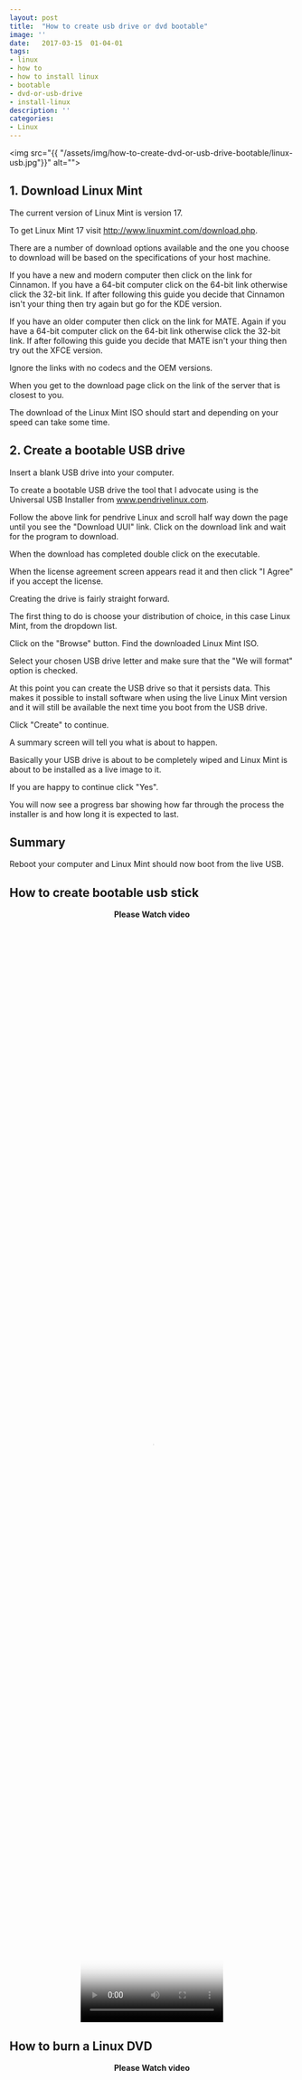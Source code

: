 ```yaml
---
layout: post
title:  "How to create usb drive or dvd bootable"
image: ''
date:   2017-03-15  01-04-01
tags:
- linux
- how to 
- how to install linux
- bootable
- dvd-or-usb-drive
- install-linux
description: ''
categories:
- Linux
---
```


<img src="{{ "/assets/img/how-to-create-dvd-or-usb-drive-bootable/linux-usb.jpg"}}" alt="">

## 1. Download Linux Mint

The current version of Linux Mint is version 17. 

To get Linux Mint 17 visit http://www.linuxmint.com/download.php.

There are a number of download options available and the one you choose to download will be based on the specifications of your host machine.

If you have a new and modern computer then click on the link for Cinnamon. If you have a 64-bit computer click on the 64-bit link otherwise click the 32-bit link. If after following this guide you decide that Cinnamon isn't your thing then try again but go for the KDE version.

If you have an older computer then click on the link for MATE. Again if you have a 64-bit computer click on the 64-bit link otherwise click the 32-bit link. If after following this guide you decide that MATE isn't your thing then try out the XFCE version.

Ignore the links with no codecs and the OEM versions.

When you get to the download page click on the link of the server that is closest to you.

The download of the Linux Mint ISO should start and depending on your speed can take some time. 

## 2. Create a bootable USB drive

Insert a blank USB drive into your computer.



To create a bootable USB drive the tool that I advocate using is the Universal USB Installer from www.pendrivelinux.com.

Follow the above link for pendrive Linux and scroll half way down the page until you see the "Download UUI" link. Click on the download link and wait for the program to download.

When the download has completed double click on the executable.

When the license agreement screen appears read it and then click "I Agree" if you accept the license.

Creating the drive is fairly straight forward.

The first thing to do is choose your distribution of choice, in this case Linux Mint, from the dropdown list.

Click on the "Browse" button. Find the downloaded Linux Mint ISO.


Select your chosen USB drive letter and make sure that the "We will format" option is checked.

At this point you can create the USB drive so that it persists data. This makes it possible to install software when using the live Linux Mint version and it will still be available the next time you boot from the USB drive.

Click "Create" to continue.

A summary screen will tell you what is about to happen.

Basically your USB drive is about to be completely wiped and Linux Mint is about to be installed as a live image to it.

If you are happy to continue click "Yes".

You will now see a progress bar showing how far through the process the installer is and how long it is expected to last.



## Summary
Reboot your computer and Linux Mint should now boot from the live USB.

## How to create bootable usb stick 

<center>
	<b>Please Watch video</b>
	<br>
	<video onclick="this.paused ? this.play() : this.pause();" controls width="50%" poster="../assets/img/static/videoposter.jpg" height="50%" src="../assets/img/how-to-create-dvd-or-usb-drive-bootable/How to create a bootable USB stick with Linux Live USB Creator LiLi-43.mp4">
		Video Tag Not Support
	</video>

</center>


## How to burn a Linux DVD 

<center>
	<b>Please Watch video</b>
	<br>
	<video onclick="this.paused ? this.play() : this.pause();" controls width="50%" poster="../assets/img/static/videoposter.jpg" height="50%" src="../assets/img/how-to-create-dvd-or-usb-drive-bootable/How to create bootable OS DVD  Linuxmint OS -22.mp4">
		Video Tag Not Support
	</video>

</center>


## How to run linux os on virtualbox

<center>
	<b>Please Watch video</b>
	<br>
	<video onclick="this.paused ? this.play() : this.pause();" controls width="50%" poster="../assets/img/static/videoposter.jpg" height="50%" src="../assets/img/how-to-create-dvd-or-usb-drive-bootable/How to Install Linux Mint 18 Cinnamon on VirtualBox Step by Step HDCC-22.mp4">
		Video Tag Not Support
	</video>

</center>

{% include content_option.html %}



<!---
{% highlight javascript %}
use admin
db.createUser{
	user: "bonitao",
	pwd: "2016bonitao",
	roles: [{role: "userAdminAnyDatabase", db: "admin"}]
}
{% endhighlight %}
-->
{% include game_include.html %}